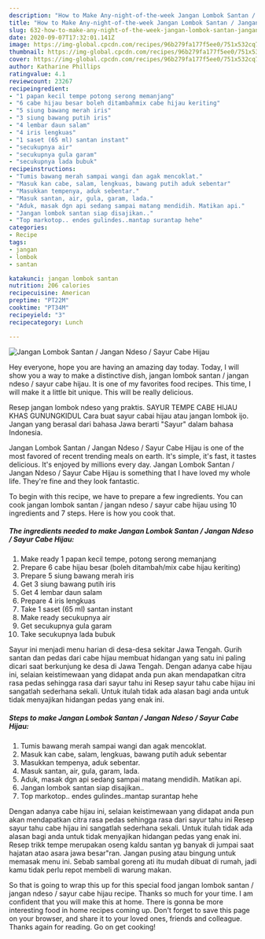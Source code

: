```yaml
---
description: "How to Make Any-night-of-the-week Jangan Lombok Santan / Jangan Ndeso / Sayur Cabe Hijau"
title: "How to Make Any-night-of-the-week Jangan Lombok Santan / Jangan Ndeso / Sayur Cabe Hijau"
slug: 632-how-to-make-any-night-of-the-week-jangan-lombok-santan-jangan-ndeso-sayur-cabe-hijau
date: 2020-09-07T17:32:01.141Z
image: https://img-global.cpcdn.com/recipes/96b279fa177f5ee0/751x532cq70/jangan-lombok-santan-jangan-ndeso-sayur-cabe-hijau-foto-resep-utama.jpg
thumbnail: https://img-global.cpcdn.com/recipes/96b279fa177f5ee0/751x532cq70/jangan-lombok-santan-jangan-ndeso-sayur-cabe-hijau-foto-resep-utama.jpg
cover: https://img-global.cpcdn.com/recipes/96b279fa177f5ee0/751x532cq70/jangan-lombok-santan-jangan-ndeso-sayur-cabe-hijau-foto-resep-utama.jpg
author: Katharine Phillips
ratingvalue: 4.1
reviewcount: 23267
recipeingredient:
- "1 papan kecil tempe potong serong memanjang"
- "6 cabe hijau besar boleh ditambahmix cabe hijau keriting"
- "5 siung bawang merah iris"
- "3 siung bawang putih iris"
- "4 lembar daun salam"
- "4 iris lengkuas"
- "1 saset (65 ml) santan instant"
- "secukupnya air"
- "secukupnya gula garam"
- "secukupnya lada bubuk"
recipeinstructions:
- "Tumis bawang merah sampai wangi dan agak mencoklat."
- "Masuk kan cabe, salam, lengkuas, bawang putih aduk sebentar"
- "Masukkan tempenya, aduk sebentar."
- "Masuk santan, air, gula, garam, lada."
- "Aduk, masak dgn api sedang sampai matang mendidih. Matikan api."
- "Jangan lombok santan siap disajikan.."
- "Top markotop.. endes gulindes..mantap surantap hehe"
categories:
- Recipe
tags:
- jangan
- lombok
- santan

katakunci: jangan lombok santan 
nutrition: 206 calories
recipecuisine: American
preptime: "PT22M"
cooktime: "PT34M"
recipeyield: "3"
recipecategory: Lunch

---
```



![Jangan Lombok Santan / Jangan Ndeso / Sayur Cabe Hijau](https://img-global.cpcdn.com/recipes/96b279fa177f5ee0/751x532cq70/jangan-lombok-santan-jangan-ndeso-sayur-cabe-hijau-foto-resep-utama.jpg)

Hey everyone, hope you are having an amazing day today. Today, I will show you a way to make a distinctive dish, jangan lombok santan / jangan ndeso / sayur cabe hijau. It is one of my favorites food recipes. This time, I will make it a little bit unique. This will be really delicious.

Resep jangan lombok ndeso yang praktis. SAYUR TEMPE CABE HIJAU KHAS GUNUNGKIDUL Cara buat sayur cabai hijau atau jangan lombok ijo. Jangan yang berasal dari bahasa Jawa berarti &#34;Sayur&#34; dalam bahasa Indonesia.

Jangan Lombok Santan / Jangan Ndeso / Sayur Cabe Hijau is one of the most favored of recent trending meals on earth. It's simple, it's fast, it tastes delicious. It's enjoyed by millions every day. Jangan Lombok Santan / Jangan Ndeso / Sayur Cabe Hijau is something that I have loved my whole life. They're fine and they look fantastic.


To begin with this recipe, we have to prepare a few ingredients. You can cook jangan lombok santan / jangan ndeso / sayur cabe hijau using 10 ingredients and 7 steps. Here is how you cook that.

<!--inarticleads1-->

##### The ingredients needed to make Jangan Lombok Santan / Jangan Ndeso / Sayur Cabe Hijau:

1. Make ready 1 papan kecil tempe, potong serong memanjang
1. Prepare 6 cabe hijau besar (boleh ditambah/mix cabe hijau keriting)
1. Prepare 5 siung bawang merah iris
1. Get 3 siung bawang putih iris
1. Get 4 lembar daun salam
1. Prepare 4 iris lengkuas
1. Take 1 saset (65 ml) santan instant
1. Make ready secukupnya air
1. Get secukupnya gula garam
1. Take secukupnya lada bubuk


Sayur ini menjadi menu harian di desa-desa sekitar Jawa Tengah. Gurih santan dan pedas dari cabe hijau membuat hidangan yang satu ini paling dicari saat berkunjung ke desa di Jawa Tengah. Dengan adanya cabe hijau ini, selaian keistimewaan yang didapat anda pun akan mendapatkan citra rasa pedas sehingga rasa dari sayur tahu ini Resep sayur tahu cabe hijau ini sangatlah sederhana sekali. Untuk itulah tidak ada alasan bagi anda untuk tidak menyajikan hidangan pedas yang enak ini. 

<!--inarticleads2-->

##### Steps to make Jangan Lombok Santan / Jangan Ndeso / Sayur Cabe Hijau:

1. Tumis bawang merah sampai wangi dan agak mencoklat.
1. Masuk kan cabe, salam, lengkuas, bawang putih aduk sebentar
1. Masukkan tempenya, aduk sebentar.
1. Masuk santan, air, gula, garam, lada.
1. Aduk, masak dgn api sedang sampai matang mendidih. Matikan api.
1. Jangan lombok santan siap disajikan..
1. Top markotop.. endes gulindes..mantap surantap hehe


Dengan adanya cabe hijau ini, selaian keistimewaan yang didapat anda pun akan mendapatkan citra rasa pedas sehingga rasa dari sayur tahu ini Resep sayur tahu cabe hijau ini sangatlah sederhana sekali. Untuk itulah tidak ada alasan bagi anda untuk tidak menyajikan hidangan pedas yang enak ini. Resep trikk tempe merupakan oseng kaldu santan yg banyak di jumpai saat hajatan atao asara jawa besar&#34;ran. Jangan pusing atau bingung untuk memasak menu ini. Sebab sambal goreng ati itu mudah dibuat di rumah, jadi kamu tidak perlu repot membeli di warung makan. 

So that is going to wrap this up for this special food jangan lombok santan / jangan ndeso / sayur cabe hijau recipe. Thanks so much for your time. I am confident that you will make this at home. There is gonna be more interesting food in home recipes coming up. Don't forget to save this page on your browser, and share it to your loved ones, friends and colleague. Thanks again for reading. Go on get cooking!
